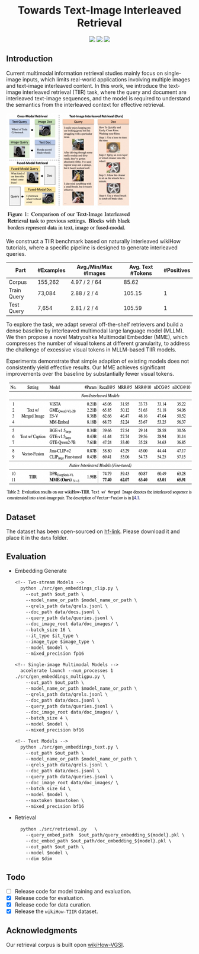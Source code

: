 
<div align="center">
<h1>Towards Text-Image Interleaved Retrieval</h1> 
</div>

<p align="center">
<a href="https://arxiv.org/abs/2502.12799">
  <img src="https://img.shields.io/badge/Arxiv-2502.12799-orange.svg"></a> 
<a href="https://opensource.org/license/mit">
  <img src="https://img.shields.io/badge/License-MIT-green.svg"></a> 
<a href="https://github.com/vec-ai/wikiHow-TIIR/pulls">
    <img src="https://img.shields.io/badge/Contributions-welcome-blue.svg?style=flat"></a>
</p>


## Introduction
Current multimodal information retrieval studies mainly focus on single-image inputs, which limits real-world applications involving multiple images and text-image interleaved content.
In this work, we introduce the text-image interleaved retrieval (TIIR) task, where the query and document are interleaved text-image sequences, and the model is required to understand the semantics from the interleaved context for effective retrieval.

<img src="./assets/idea.jpg"  height="320px"></a>

We construct a TIIR benchmark based on naturally interleaved wikiHow tutorials, where a specific pipeline is designed to generate interleaved queries.

| Part        | #Examples | Avg./Min/Max #Images | Avg. Text #Tokens | #Positives |
|-------------|-----------|----------------------|-------------------|-------------|
| Corpus      | 155,262   | 4.97 / 2 / 64        | 85.62             |             |
| Train Query | 73,084    | 2.88 / 2 / 4         | 105.15            | 1           |
| Test Query  | 7,654     | 2.81 / 2 / 4         | 105.59            | 1           |


To explore the task, we adapt several off-the-shelf retrievers and build a dense baseline by interleaved multimodal large language model (MLLM). We then propose a novel Matryoshka Multimodal Embedder (MME), which compresses the number of visual tokens at different granularity, to address the challenge of excessive visual tokens in MLLM-based TIIR models.

Experiments demonstrate that simple adaption of existing models does not consistently yield effective results. Our MME achieves significant improvements over the baseline by substantially fewer visual tokens.

<img src="./assets/results.jpg"  height="320px"></a>


## Dataset

The dataset has been open-sourced on [hf-link](https://huggingface.co/datasets/vec-ai/wikiHow-TIIR). Please download it and place it in the `data` folder.


## Evaluation

- Embedding Generate
  ```shell
  <!-- Two-stream Models -->
    python ./src/gen_embeddings_clip.py \
      --out_path $out_path \
      --model_name_or_path $model_name_or_path \
      --qrels_path data/qrels.jsonl \
      --doc_path data/docs.jsonl \
      --query_path data/queries.jsonl \
      --doc_image_root data/doc_images/ \
      --batch_size 16 \
      --it_type $it_type \
      --image_type $image_type \
      --model $model \
      --mixed_precision fp16 
  ```

  ```shell
  <!-- Single-image Multimodal Models -->
    accelerate launch --num_processes 1 ./src/gen_embeddings_multigpu.py \
      --out_path $out_path \
      --model_name_or_path $model_name_or_path \
      --qrels_path data/qrels.jsonl \
      --doc_path data/docs.jsonl \
      --query_path data/queries.jsonl \
      --doc_image_root data/doc_images/ \
      --batch_size 4 \
      --model $model \
      --mixed_precision bf16 
  ```

  ```shell
  <!-- Text Models -->
    python ./src/gen_embeddings_text.py \
      --out_path $out_path \
      --model_name_or_path $model_name_or_path \
      --qrels_path data/qrels.jsonl \
      --doc_path data/docs.jsonl \
      --query_path data/queries.jsonl \
      --doc_image_root data/doc_images/ \
      --batch_size 64 \
      --model $model \
      --maxtoken $maxtoken \
      --mixed_precision bf16 
  ```

- Retrieval
  ```shell
    python ./src/retrieval.py   \
      --query_embed_path  $out_path/query_embedding_${model}.pkl \
      --doc_embed_path $out_path/doc_embedding_${model}.pkl \
      --out_path $out_path \
      --model $model \
      --dim $dim
  ```
## Todo

- [ ] Release code for model training and evaluation.
- [x] Release code for evaluation.
- [x] Release code for data curation.
- [x] Release the `wikiHow-TIIR` dataset.

## Acknowledgments

Our retrieval corpus is built opon [wikiHow-VGSI](https://github.com/YueYANG1996/wikiHow-VGSI).
